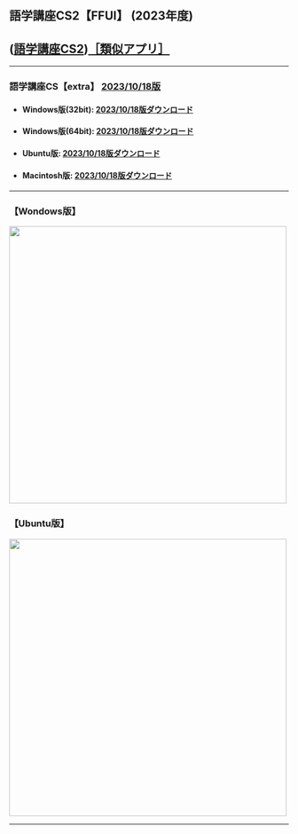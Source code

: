 ## 語学講座CS2【FFUI】 (2023年度)  
## ([語学講座CS2](https://csreviser.github.io/CaptureStream2/))[［類似アプリ］](https://csreviser.github.io/CaptureStream2/application)          

***
### 語学講座CS【extra】 [2023/10/18版](https://github.com/CSReviser/Capturestream2-extra/releases/tag/20231018)                 

   - #### Windows版(32bit): [2023/10/18版ダウンロード](https://github.com/CSReviser/CaptureStream2-FFUI/releases/download/20231018/CaptureStream2-FFUI-Windows-20231018.zip)　　
   - #### Windows版(64bit): [2023/10/18版ダウンロード](https://github.com/CSReviser/CaptureStream2-FFUI/releases/download/20231018/CaptureStream2-FFUI-Windows-x64-20231018.zip) 　　
   - #### Ubuntu版: [2023/10/18版ダウンロード](https://github.com/CSReviser/CaptureStream2-FFUI/releases/download/20231018/CaptureStream2-FFUI-Ubuntu-qt6-20231018.zip)　　
   - #### Macintosh版: [2023/10/18版ダウンロード](https://github.com/CSReviser/CaptureStream2-FFUI/releases/download/20231018/CaptureStream2-FFUI-MacOS-20231018.dmg) 　　　　
                               
***       
### 【Wondows版】                       
<img src="https://github-production-user-asset-6210df.s3.amazonaws.com/46049273/276252232-67b79c8e-6dc7-4cd8-b244-dd9f7e21e103.png" width="500">


### 【Ubuntu版】                       
<img src="https://github.com/CSReviser/CaptureStream/assets/46049273/bd7d480f-ecba-41b9-818c-091ad71f45c6.png" width="500">

***      
<link rel="shortcut icon" type="image/x-icon" href="https://avatars.githubusercontent.com/u/46049273?v=4">
<meta name="twitter:image:src" content="https://avatars.githubusercontent.com/u/46049273?v=4">
